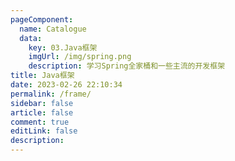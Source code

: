```yaml
---
pageComponent:
  name: Catalogue
  data: 
    key: 03.Java框架
    imgUrl: /img/spring.png
    description: 学习Spring全家桶和一些主流的开发框架
title: Java框架
date: 2023-02-26 22:10:34
permalink: /frame/
sidebar: false
article: false
comment: true
editLink: false
description:
---
```

